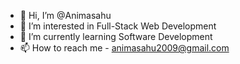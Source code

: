 - 👋 Hi, I’m @Animasahu
- 👀 I’m interested in Full-Stack Web Development
- 🌱 I’m currently learning Software Development
- 📫 How to reach me - animasahu2009@gmail.com

<!---
Animasahu/Animasahu is a ✨ special ✨ repository because its `README.md` (this file) appears on your GitHub profile.
You can click the Preview link to take a look at your changes.
--->
